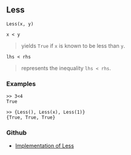## Less

```
Less(x, y) 

x < y
```

> yields `True` if `x` is known to be less than `y`.

```
lhs < rhs
```

> represents the inequality `lhs < rhs`.
 
	
### Examples
 
```
>> 3<4
True

>> {Less(), Less(x), Less(1)}
{True, True, True}
```
 

### Github

* [Implementation of Less](https://github.com/axkr/symja_android_library/blob/master/symja_android_library/matheclipse-core/src/main/java/org/matheclipse/core/builtin/BooleanFunctions.java#L2299) 
